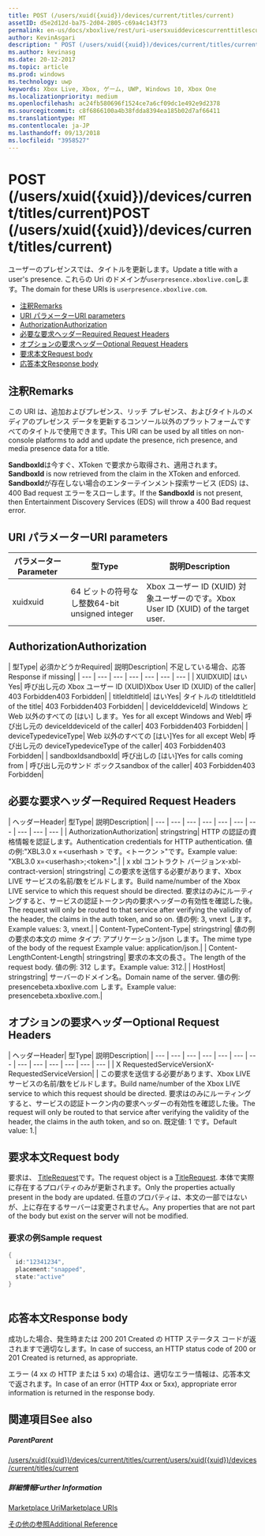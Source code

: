 ```yaml
---
title: POST (/users/xuid({xuid})/devices/current/titles/current)
assetID: d5e2d12d-ba75-2d04-2805-c69a4c143f73
permalink: en-us/docs/xboxlive/rest/uri-usersxuiddevicescurrenttitlescurrentpost.html
author: KevinAsgari
description: " POST (/users/xuid({xuid})/devices/current/titles/current)"
ms.author: kevinasg
ms.date: 20-12-2017
ms.topic: article
ms.prod: windows
ms.technology: uwp
keywords: Xbox Live, Xbox, ゲーム, UWP, Windows 10, Xbox One
ms.localizationpriority: medium
ms.openlocfilehash: ac24fb580696f1524ce7a6cf09dc1e492e9d2378
ms.sourcegitcommit: c8f6866100a4b38fdda8394ea185b02d7af66411
ms.translationtype: MT
ms.contentlocale: ja-JP
ms.lasthandoff: 09/13/2018
ms.locfileid: "3958527"
---
```

# <a name="post-usersxuidxuiddevicescurrenttitlescurrent"></a><span data-ttu-id="2b895-104">POST (/users/xuid({xuid})/devices/current/titles/current)</span><span class="sxs-lookup"><span data-stu-id="2b895-104">POST (/users/xuid({xuid})/devices/current/titles/current)</span></span>
<span data-ttu-id="2b895-105">ユーザーのプレゼンスでは、タイトルを更新します。</span><span class="sxs-lookup"><span data-stu-id="2b895-105">Update a title with a user's presence.</span></span> <span data-ttu-id="2b895-106">これらの Uri のドメインが`userpresence.xboxlive.com`します。</span><span class="sxs-lookup"><span data-stu-id="2b895-106">The domain for these URIs is `userpresence.xboxlive.com`.</span></span>
 
  * [<span data-ttu-id="2b895-107">注釈</span><span class="sxs-lookup"><span data-stu-id="2b895-107">Remarks</span></span>](#ID4EV)
  * [<span data-ttu-id="2b895-108">URI パラメーター</span><span class="sxs-lookup"><span data-stu-id="2b895-108">URI parameters</span></span>](#ID4EEB)
  * [<span data-ttu-id="2b895-109">Authorization</span><span class="sxs-lookup"><span data-stu-id="2b895-109">Authorization</span></span>](#ID4EPB)
  * [<span data-ttu-id="2b895-110">必要な要求ヘッダー</span><span class="sxs-lookup"><span data-stu-id="2b895-110">Required Request Headers</span></span>](#ID4ENE)
  * [<span data-ttu-id="2b895-111">オプションの要求ヘッダー</span><span class="sxs-lookup"><span data-stu-id="2b895-111">Optional Request Headers</span></span>](#ID4ERG)
  * [<span data-ttu-id="2b895-112">要求本文</span><span class="sxs-lookup"><span data-stu-id="2b895-112">Request body</span></span>](#ID4ERH)
  * [<span data-ttu-id="2b895-113">応答本文</span><span class="sxs-lookup"><span data-stu-id="2b895-113">Response body</span></span>](#ID4EKAAC)
 
<a id="ID4EV"></a>

 
## <a name="remarks"></a><span data-ttu-id="2b895-114">注釈</span><span class="sxs-lookup"><span data-stu-id="2b895-114">Remarks</span></span>
 
<span data-ttu-id="2b895-115">この URI は、追加およびプレゼンス、リッチ プレゼンス、およびタイトルのメディアのプレゼンス データを更新するコンソール以外のプラットフォームですべてのタイトルで使用できます。</span><span class="sxs-lookup"><span data-stu-id="2b895-115">This URI can be used by all titles on non-console platforms to add and update the presence, rich presence, and media presence data for a title.</span></span>
 
<span data-ttu-id="2b895-116">**SandboxId**は今すぐ、XToken で要求から取得され、適用されます。</span><span class="sxs-lookup"><span data-stu-id="2b895-116">**SandboxId** is now retrieved from the claim in the XToken and enforced.</span></span> <span data-ttu-id="2b895-117">**SandboxId**が存在しない場合のエンターテインメント探索サービス (EDS) は、400 Bad request エラーをスローします。</span><span class="sxs-lookup"><span data-stu-id="2b895-117">If the **SandboxId** is not present, then Entertainment Discovery Services (EDS) will throw a 400 Bad request error.</span></span>
  
<a id="ID4EEB"></a>

 
## <a name="uri-parameters"></a><span data-ttu-id="2b895-118">URI パラメーター</span><span class="sxs-lookup"><span data-stu-id="2b895-118">URI parameters</span></span>
 
| <span data-ttu-id="2b895-119">パラメーター</span><span class="sxs-lookup"><span data-stu-id="2b895-119">Parameter</span></span>| <span data-ttu-id="2b895-120">型</span><span class="sxs-lookup"><span data-stu-id="2b895-120">Type</span></span>| <span data-ttu-id="2b895-121">説明</span><span class="sxs-lookup"><span data-stu-id="2b895-121">Description</span></span>| 
| --- | --- | --- | 
| <span data-ttu-id="2b895-122">xuid</span><span class="sxs-lookup"><span data-stu-id="2b895-122">xuid</span></span>| <span data-ttu-id="2b895-123">64 ビットの符号なし整数</span><span class="sxs-lookup"><span data-stu-id="2b895-123">64-bit unsigned integer</span></span>| <span data-ttu-id="2b895-124">Xbox ユーザー ID (XUID) 対象ユーザーのです。</span><span class="sxs-lookup"><span data-stu-id="2b895-124">Xbox User ID (XUID) of the target user.</span></span>| 
  
<a id="ID4EPB"></a>

 
## <a name="authorization"></a><span data-ttu-id="2b895-125">Authorization</span><span class="sxs-lookup"><span data-stu-id="2b895-125">Authorization</span></span>
 
| <span data-ttu-id="2b895-126">型</span><span class="sxs-lookup"><span data-stu-id="2b895-126">Type</span></span>| <span data-ttu-id="2b895-127">必須かどうか</span><span class="sxs-lookup"><span data-stu-id="2b895-127">Required</span></span>| <span data-ttu-id="2b895-128">説明</span><span class="sxs-lookup"><span data-stu-id="2b895-128">Description</span></span>| <span data-ttu-id="2b895-129">不足している場合、応答</span><span class="sxs-lookup"><span data-stu-id="2b895-129">Response if missing</span></span>| 
| --- | --- | --- | --- | --- | --- | --- | 
| <span data-ttu-id="2b895-130">XUID</span><span class="sxs-lookup"><span data-stu-id="2b895-130">XUID</span></span>| <span data-ttu-id="2b895-131">はい</span><span class="sxs-lookup"><span data-stu-id="2b895-131">Yes</span></span>| <span data-ttu-id="2b895-132">呼び出し元の Xbox ユーザー ID (XUID)</span><span class="sxs-lookup"><span data-stu-id="2b895-132">Xbox User ID (XUID) of the caller</span></span>| <span data-ttu-id="2b895-133">403 Forbidden</span><span class="sxs-lookup"><span data-stu-id="2b895-133">403 Forbidden</span></span>| 
| <span data-ttu-id="2b895-134">titleId</span><span class="sxs-lookup"><span data-stu-id="2b895-134">titleId</span></span>| <span data-ttu-id="2b895-135">はい</span><span class="sxs-lookup"><span data-stu-id="2b895-135">Yes</span></span>| <span data-ttu-id="2b895-136">タイトルの titleId</span><span class="sxs-lookup"><span data-stu-id="2b895-136">titleId of the title</span></span>| <span data-ttu-id="2b895-137">403 Forbidden</span><span class="sxs-lookup"><span data-stu-id="2b895-137">403 Forbidden</span></span>| 
| <span data-ttu-id="2b895-138">deviceId</span><span class="sxs-lookup"><span data-stu-id="2b895-138">deviceId</span></span>| <span data-ttu-id="2b895-139">Windows と Web 以外のすべての [はい] します。</span><span class="sxs-lookup"><span data-stu-id="2b895-139">Yes for all except Windows and Web</span></span>| <span data-ttu-id="2b895-140">呼び出し元の deviceId</span><span class="sxs-lookup"><span data-stu-id="2b895-140">deviceId of the caller</span></span>| <span data-ttu-id="2b895-141">403 Forbidden</span><span class="sxs-lookup"><span data-stu-id="2b895-141">403 Forbidden</span></span>| 
| <span data-ttu-id="2b895-142">deviceType</span><span class="sxs-lookup"><span data-stu-id="2b895-142">deviceType</span></span>| <span data-ttu-id="2b895-143">Web 以外のすべての [はい]</span><span class="sxs-lookup"><span data-stu-id="2b895-143">Yes for all except Web</span></span>| <span data-ttu-id="2b895-144">呼び出し元の deviceType</span><span class="sxs-lookup"><span data-stu-id="2b895-144">deviceType of the caller</span></span>| <span data-ttu-id="2b895-145">403 Forbidden</span><span class="sxs-lookup"><span data-stu-id="2b895-145">403 Forbidden</span></span>| 
| <span data-ttu-id="2b895-146">sandboxId</span><span class="sxs-lookup"><span data-stu-id="2b895-146">sandboxId</span></span>| <span data-ttu-id="2b895-147">呼び出しの [はい]</span><span class="sxs-lookup"><span data-stu-id="2b895-147">Yes for calls coming from</span></span> | <span data-ttu-id="2b895-148">呼び出し元のサンド ボックス</span><span class="sxs-lookup"><span data-stu-id="2b895-148">sandbox of the caller</span></span>| <span data-ttu-id="2b895-149">403 Forbidden</span><span class="sxs-lookup"><span data-stu-id="2b895-149">403 Forbidden</span></span>| 
  
<a id="ID4ENE"></a>

 
## <a name="required-request-headers"></a><span data-ttu-id="2b895-150">必要な要求ヘッダー</span><span class="sxs-lookup"><span data-stu-id="2b895-150">Required Request Headers</span></span>
 
| <span data-ttu-id="2b895-151">ヘッダー</span><span class="sxs-lookup"><span data-stu-id="2b895-151">Header</span></span>| <span data-ttu-id="2b895-152">型</span><span class="sxs-lookup"><span data-stu-id="2b895-152">Type</span></span>| <span data-ttu-id="2b895-153">説明</span><span class="sxs-lookup"><span data-stu-id="2b895-153">Description</span></span>| 
| --- | --- | --- | --- | --- | --- | --- | --- | --- | --- | 
| <span data-ttu-id="2b895-154">Authorization</span><span class="sxs-lookup"><span data-stu-id="2b895-154">Authorization</span></span>| <span data-ttu-id="2b895-155">string</span><span class="sxs-lookup"><span data-stu-id="2b895-155">string</span></span>| <span data-ttu-id="2b895-156">HTTP の認証の資格情報を認証します。</span><span class="sxs-lookup"><span data-stu-id="2b895-156">Authentication credentials for HTTP authentication.</span></span> <span data-ttu-id="2b895-157">値の例:"XBL3.0 x =&lt;userhash > です。&lt;トークン >"です。</span><span class="sxs-lookup"><span data-stu-id="2b895-157">Example value: "XBL3.0 x=&lt;userhash>;&lt;token>".</span></span>| 
| <span data-ttu-id="2b895-158">x xbl コントラクト バージョン</span><span class="sxs-lookup"><span data-stu-id="2b895-158">x-xbl-contract-version</span></span>| <span data-ttu-id="2b895-159">string</span><span class="sxs-lookup"><span data-stu-id="2b895-159">string</span></span>| <span data-ttu-id="2b895-160">この要求を送信する必要があります、Xbox LIVE サービスの名前/数をビルドします。</span><span class="sxs-lookup"><span data-stu-id="2b895-160">Build name/number of the Xbox LIVE service to which this request should be directed.</span></span> <span data-ttu-id="2b895-161">要求はのみにルーティングすると、サービスの認証トークン内の要求ヘッダーの有効性を確認した後。</span><span class="sxs-lookup"><span data-stu-id="2b895-161">The request will only be routed to that service after verifying the validity of the header, the claims in the auth token, and so on.</span></span> <span data-ttu-id="2b895-162">値の例: 3, vnext します。</span><span class="sxs-lookup"><span data-stu-id="2b895-162">Example values: 3, vnext.</span></span>| 
| <span data-ttu-id="2b895-163">Content-Type</span><span class="sxs-lookup"><span data-stu-id="2b895-163">Content-Type</span></span>| <span data-ttu-id="2b895-164">string</span><span class="sxs-lookup"><span data-stu-id="2b895-164">string</span></span>| <span data-ttu-id="2b895-165">値の例の要求の本文の mime タイプ: アプリケーション/json します。</span><span class="sxs-lookup"><span data-stu-id="2b895-165">The mime type of the body of the request Example value: application/json.</span></span>| 
| <span data-ttu-id="2b895-166">Content-Length</span><span class="sxs-lookup"><span data-stu-id="2b895-166">Content-Length</span></span>| <span data-ttu-id="2b895-167">string</span><span class="sxs-lookup"><span data-stu-id="2b895-167">string</span></span>| <span data-ttu-id="2b895-168">要求の本文の長さ。</span><span class="sxs-lookup"><span data-stu-id="2b895-168">The length of the request body.</span></span> <span data-ttu-id="2b895-169">値の例: 312 します。</span><span class="sxs-lookup"><span data-stu-id="2b895-169">Example value: 312.</span></span>| 
| <span data-ttu-id="2b895-170">Host</span><span class="sxs-lookup"><span data-stu-id="2b895-170">Host</span></span>| <span data-ttu-id="2b895-171">string</span><span class="sxs-lookup"><span data-stu-id="2b895-171">string</span></span>| <span data-ttu-id="2b895-172">サーバーのドメイン名。</span><span class="sxs-lookup"><span data-stu-id="2b895-172">Domain name of the server.</span></span> <span data-ttu-id="2b895-173">値の例: presencebeta.xboxlive.com します。</span><span class="sxs-lookup"><span data-stu-id="2b895-173">Example value: presencebeta.xboxlive.com.</span></span>| 
  
<a id="ID4ERG"></a>

 
## <a name="optional-request-headers"></a><span data-ttu-id="2b895-174">オプションの要求ヘッダー</span><span class="sxs-lookup"><span data-stu-id="2b895-174">Optional Request Headers</span></span>
 
| <span data-ttu-id="2b895-175">ヘッダー</span><span class="sxs-lookup"><span data-stu-id="2b895-175">Header</span></span>| <span data-ttu-id="2b895-176">型</span><span class="sxs-lookup"><span data-stu-id="2b895-176">Type</span></span>| <span data-ttu-id="2b895-177">説明</span><span class="sxs-lookup"><span data-stu-id="2b895-177">Description</span></span>| 
| --- | --- | --- | --- | --- | --- | --- | --- | --- | --- | --- | --- | --- | 
| <span data-ttu-id="2b895-178">X RequestedServiceVersion</span><span class="sxs-lookup"><span data-stu-id="2b895-178">X-RequestedServiceVersion</span></span>|  | <span data-ttu-id="2b895-179">この要求を送信する必要があります、Xbox LIVE サービスの名前/数をビルドします。</span><span class="sxs-lookup"><span data-stu-id="2b895-179">Build name/number of the Xbox LIVE service to which this request should be directed.</span></span> <span data-ttu-id="2b895-180">要求はのみにルーティングすると、サービスの認証トークン内の要求ヘッダーの有効性を確認した後。</span><span class="sxs-lookup"><span data-stu-id="2b895-180">The request will only be routed to that service after verifying the validity of the header, the claims in the auth token, and so on.</span></span> <span data-ttu-id="2b895-181">既定値: 1 です。</span><span class="sxs-lookup"><span data-stu-id="2b895-181">Default value: 1.</span></span>| 
  
<a id="ID4ERH"></a>

 
## <a name="request-body"></a><span data-ttu-id="2b895-182">要求本文</span><span class="sxs-lookup"><span data-stu-id="2b895-182">Request body</span></span>
 
<span data-ttu-id="2b895-183">要求は、 [TitleRequest](../../json/json-titlerequest.md)です。</span><span class="sxs-lookup"><span data-stu-id="2b895-183">The request object is a [TitleRequest](../../json/json-titlerequest.md).</span></span> <span data-ttu-id="2b895-184">本体で実際に存在するプロパティのみが更新されます。</span><span class="sxs-lookup"><span data-stu-id="2b895-184">Only the properties actually present in the body are updated.</span></span> <span data-ttu-id="2b895-185">任意のプロパティは、本文の一部ではないが、上に存在するサーバーは変更されません。</span><span class="sxs-lookup"><span data-stu-id="2b895-185">Any properties that are not part of the body but exist on the server will not be modified.</span></span>
 
<a id="ID4EAAAC"></a>

 
### <a name="sample-request"></a><span data-ttu-id="2b895-186">要求の例</span><span class="sxs-lookup"><span data-stu-id="2b895-186">Sample request</span></span>
 

```cpp
{
  id:"12341234",
  placement:"snapped",
  state:"active"
}
      
```

   
<a id="ID4EKAAC"></a>

 
## <a name="response-body"></a><span data-ttu-id="2b895-187">応答本文</span><span class="sxs-lookup"><span data-stu-id="2b895-187">Response body</span></span>
 
<span data-ttu-id="2b895-188">成功した場合、発生時または 200 201 Created の HTTP ステータス コードが返されますで適切なします。</span><span class="sxs-lookup"><span data-stu-id="2b895-188">In case of success, an HTTP status code of 200 or 201 Created is returned, as appropriate.</span></span>
 
<span data-ttu-id="2b895-189">エラー (4 xx の HTTP または 5 xx) の場合は、適切なエラー情報は、応答本文で返されます。</span><span class="sxs-lookup"><span data-stu-id="2b895-189">In case of an error (HTTP 4xx or 5xx), appropriate error information is returned in the response body.</span></span>
  
<a id="ID4EVAAC"></a>

 
## <a name="see-also"></a><span data-ttu-id="2b895-190">関連項目</span><span class="sxs-lookup"><span data-stu-id="2b895-190">See also</span></span>
 
<a id="ID4EXAAC"></a>

 
##### <a name="parent"></a><span data-ttu-id="2b895-191">Parent</span><span class="sxs-lookup"><span data-stu-id="2b895-191">Parent</span></span> 

[<span data-ttu-id="2b895-192">/users/xuid({xuid})/devices/current/titles/current</span><span class="sxs-lookup"><span data-stu-id="2b895-192">/users/xuid({xuid})/devices/current/titles/current</span></span>](uri-usersxuiddevicescurrenttitlescurrent.md)

  
<a id="ID4EBBAC"></a>

 
##### <a name="further-information"></a><span data-ttu-id="2b895-193">詳細情報</span><span class="sxs-lookup"><span data-stu-id="2b895-193">Further Information</span></span> 

[<span data-ttu-id="2b895-194">Marketplace Uri</span><span class="sxs-lookup"><span data-stu-id="2b895-194">Marketplace URIs</span></span>](../marketplace/atoc-reference-marketplace.md)

 [<span data-ttu-id="2b895-195">その他の参照</span><span class="sxs-lookup"><span data-stu-id="2b895-195">Additional Reference</span></span>](../../additional/atoc-xboxlivews-reference-additional.md)

   